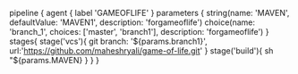 pipeline {
    agent { label 'GAMEOFLIFE' }
    parameters { 
        string(name: 'MAVEN', defaultValue: 'MAVEN1', description: 'forgameoflife')
      choice(name: 'branch_1', choices: ['master', 'branch1'], description: 'forgameoflife')
      }
        stages{
            stage('vcs'){
                git branch: '${params.branch1}',
                 url:'https://github.com/maheshryali/game-of-life.git'
            }
            stage('build'){
                sh "${params.MAVEN}
            }
            }
}